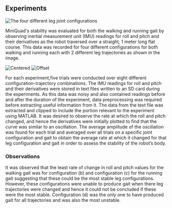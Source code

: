 ## Experiments

![The four different leg joint configurations](https://user-images.githubusercontent.com/69541527/90814555-4a536400-e2f7-11ea-8811-19adc9005cc0.jpg)

MiniQuad's stability was evaluated for both the walking and running gait by observing inertial measurement unit (IMU) readings for roll and pitch and their derivatives as the robot traversed over a straight, 1 meter long flat course. This data was recorded for four different configurations for both walking and running each with 2 different leg trajectories as shown in the image. 

![Centered](https://user-images.githubusercontent.com/69541527/90566340-4d731680-e176-11ea-941c-d3ad530c5048.PNG)
![Offset](https://user-images.githubusercontent.com/69541527/90566381-5fed5000-e176-11ea-993e-565521c609b6.PNG)

For each experiment,five trials were conducted over eight different configuration-trajectory combinations.
The IMU readings for roll and pitch and their derivatives were stored in text files written to an SD card during the experiments. As this data was noisy and also contained readings before and after the duration of the experiment, data preprocessing was required before extracting useful information from it. The data from the text file was extracted and clipped to include the portion relevant to the experiment using MATLAB. It was desired to observe the rate at which the roll and pitch changed, and hence the derivatives were initially plotted to find that the curve was similar to an oscillation. The average amplitude of the oscillation was found for each trial and averaged over all trials on a specific joint configuration and gait to obtain the average rate at which it changed for that leg configuration and gait in order to assess the stability of the robot’s body.

### Observations
It was observed that the least rate of change in roll and pitch values for the walking gait was for configuration (b) and configuration (c) for the running gait suggesting that these could be the most stable leg configurations. However, these configurations were unable to produce gait when there leg trajectories were changed and hence it could not be concluded if these were the most stable. Configuration (d) was the only one to have produced gait for all trajectories and was also the most unstable.

